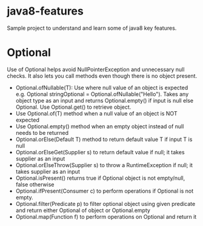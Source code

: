 # java8-features
Sample project to understand and learn some of java8 key features.

# Optional
Use of Optional helps avoid NullPointerException and unnecessary null checks. It also lets you call methods even though there is no object present.
* Optional.ofNullable(T): Use where null value of an object is expected e.g. Optional<String> stringOptional = Optional.ofNullable("Hello"). Takes any object type as an input and returns Optional.empty() if input is null else Optional<T>. Use Optional<T>.get() to retrieve object.
* Use Optional.of(T) method when a null value of an object is NOT expected
* Use Optional.empty() method when an empty object instead of null needs to be returned
* Optional.orElse(Default T) method to return default value T if input T is null
* Optional.orElseGet(Supplier s) to return default value if null; it takes supplier as an input
* Optional.orElseThrow(Supplier s) to throw a RuntimeException if null; it takes supplier as an input
* Optional.isPresent() returns true if Optional object is not empty/null, false otherwise
* Optional.ifPresent(Consumer c) to perform operations if Optional is not empty.
* Optional.filter(Predicate p) to filter optional object using given predicate and return either Optional of object or Optional.empty
* Optional.map(Function f) to perform operations on Optional<Object> and return it
